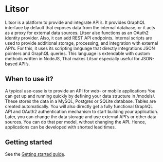 Litsor
==================
Litsor is a platform to provide and integrate API’s.
It provides GraphQL interface by default that exposes data from the internal database, or it acts as a proxy for external data sources.
Litsor also functions as an OAuth2 identity provider.
Also, it can add REST API endpoints.
Internal scripts are used to provide additional storage, processing, and integration with external API’s.
For this, it uses its scripting language that directly integrations JSON pointers and GraphQL queries.
This language is extendable with custom methods written in NodeJS,
That makes Litsor especially useful for JSON-based API’s.

## When to use it?
A typical use-case is to provide an API for web- or mobile applications
You can get up and running quickly by defining your data structure in /models/. These stores the data in a MySQL, Postgres or SQLite database. Tables are created automatically. You will also directly get a fully functional GraphQL API and OAuth2 authentication mechanism to start building your application.
Later, you can change the data storage and use external API’s or other data sources. You can do that per model, without changing the API.
Hence, applications can be developed with shorted lead times.

## Getting started
See the [Getting started guide](https://litsor.app/docs/getting-started.html).
